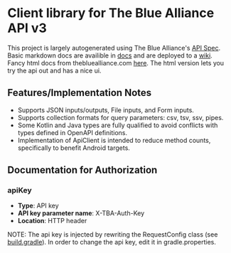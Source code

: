 # Client library for The Blue Alliance API v3

This project is largely autogenerated using The Blue Alliance's [API Spec](https://www.thebluealliance.com/swagger/api_v3.json). Basic markdown docs are availible in [docs](docs) and are deployed to a [wiki](https://hybras.github.io/The-Blue-Alliance-API/). Fancy html docs from thebluealliance.com [here](https://www.thebluealliance.com/apidocs/v3). The html version lets you try the api out and has a nice ui.

## Features/Implementation Notes

* Supports JSON inputs/outputs, File inputs, and Form inputs.
* Supports collection formats for query parameters: csv, tsv, ssv, pipes.
* Some Kotlin and Java types are fully qualified to avoid conflicts with types defined in OpenAPI definitions.
* Implementation of ApiClient is intended to reduce method counts, specifically to benefit Android targets.

## Documentation for Authorization

### apiKey

* **Type**: API key
* **API key parameter name**: X-TBA-Auth-Key
* **Location**: HTTP header

NOTE: The api key is injected by rewriting the RequestConfig class (see [build.gradle](https://github.com/hybras/The-Blue-Alliance-API/blob/97abaed7255b47a6fde2d7e1e0200d818a07b857/build.gradle#L48-L79)). In order to change the api key, edit it in gradle.properties.
